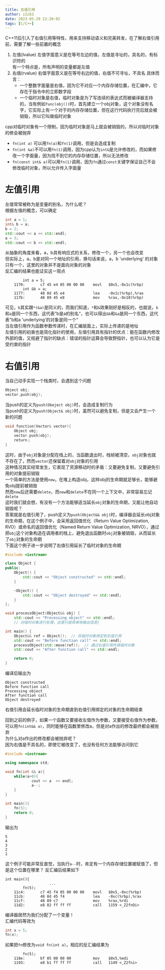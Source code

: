 ```yaml
---
title: 右值引用
author: z2z63
date: 2023-05-29 22:20:02
tags: [C/C++]
---
```

C++11后引入了右值引用等特性，用来支持移动语义和完美转发，在了解右值引用前，需要了解一些前置的概念
1. 左值(lvalue)
    左值字面意义是在等号左边的值，左值是寻址的，具名的，有标识符的  
    有一个特点是，所有声明的变量都是左值
2. 右值(rvalue)
    右值字面意义是在等号右边的值，右值不可寻址，不具名
    具体而言：
    - 一个整数字面量是右值，因为它不对应一个内存存储位置，在汇编中，它存在于指令中的立即数字段
    - 一个临时对象是右值，临时对象是为了写连续的表达式而被编译器支持的，当有例如`func(obj())`时，首先建立一个obj对象，这个对象没有名字，它实际上有一个对于的内存存储位置，但在这行代码执行完后就会被销毁，所以它叫做临时对象

cpp对临时对象有一个限制，因为临时对象是马上就会被销毁的，所以对临时对象的修会被抛弃
- `fn(int a)` 可以用`fn(a)`和`fn(1)`调用，但是会造成复制
- `fn(int &a)`不可以用`fn(1)`调用，因为cpp认为`int&`是允许修改的，而如果修改一个字面量，因为找不到它的内存存储位置，所以无法修改
- `fn(const int& a)`可以用`fn(1)`调用，因为`fn`通过`const`关键字保证自己不会修改临时对象，所以允许传入字面量

# 左值引用
左值常常被称为是变量的别名，为什么呢？  
根据左值的概念，可以确定
```cpp
int a = 1;
int& b = a;
b = 2;
std::cout << a << std::endl;
a = 3;
std::cout << b << std::endl;
```
从抽象的角度来看，a，b具有响应式的关系，修改一个，另一个也会改变  
但实际上，a，b是对同一个地址的引用，换句话来说，a，b 'underlying' 的对象只有一个，这里的对象并不是面向对象的对象  
反汇编的结果也能证实这一观点
```text
        int a = 5;
    1170:       c7 45 e4 05 00 00 00    movl   $0x5,-0x1c(%rbp)
        int &b = a;
    1177:       48 8d 45 e4             lea    -0x1c(%rbp),%rax
    117b:       48 89 45 e8             mov    %rax,-0x18(%rbp)
```
可见，`b`其实跟`*(&a)`是同义的，而我们知道，`*`和`&`效果刚好是相反的，也就说，`b`和`a`是同一个东西，这代表”b是a的别名“，也可以得出`&b`和`&a`是同一个东西，这代表”b和a 'underlying'的对象是同一个“  
当左值引用作为函数参数传递时，在汇编层面上，实际上传递的是地址  
左值引用的初衷也是简化指针的使用，左值引用具有指针的优点：能在函数内修改外部的值，又规避了指针的缺点：错误的指针运算会导致野指针，也可以认为它是受约束的指针

# 右值引用
当自己动手实现一个栈类时，会遇到这个问题
```cpp
Object obj;
vector.push(obj);
```
当push的定义为`push(Obeject obj)`时，会造成复制行为  
当push的定义为`push(Object& obj)`时，虽然可以避免复制，但是又会产生一个新的问题
```cpp
void function(Vector& vector){
    Object obj;
    vector.push(obj);
    return；
}
```
这时，由于`obj`对象是分配在栈上的，当函数退出时，栈帧被清空，`obj`对象也就不存在了，然而`vector`还保留着对`obj`对象的引用  
这种情况其实经常发生，它表现了资源移动时的矛盾：又要避免复制，又要避免引用的对象提前销毁  
一个简单的方法是使用`new`，在堆上构造obj，这样obj的生命期就足够长，能够避免obj提前被销毁  
然而`new`后还需要`delete`，而`new`和`delete`不在同一个上下文中，非常容易忘记`delete`  
这时我们就会想，有没有一个方法能够适当延长`obj`对象的生命期，又能让他自动销毁呢？  
答案就是右值引用了，push定义为`push(Object&& obj)`时，编译器会延长obj对象的生命期，在这个例子中，会采用返回值优化（Return Value Optimization, RVO）或命名的返回值优化（Named Return Value Optimization, NRVO），通过把`obj`这个对象构造在调用者的栈上，避免退出函数时`obj`对象被销毁，从而延长了`obj`对象的生命期  
下面这个例子进一步说明了右值引用延长了临时对象的生命期
```cpp
#include <iostream>

class Object {
public:
    Object() {
        std::cout << "Object constructed" << std::endl;
    }

    ~Object() {
        std::cout << "Object destroyed" << std::endl;
    }
};

void processObject(Object&& obj) {
    std::cout << "Processing object" << std::endl;
    // 对临时对象进行处理，这里只是简单地输出信息}

int main() {
    Object&& ref = Object();  // 将临时对象绑定到右值引用    
    std::cout << "Before function call" << std::endl;
    processObject(std::move(ref));  // 通过右值引用传递临时对象    
    std::cout << "After function call" << std::endl;

    return 0;
}
```
编译后输出为
```text
Object constructed
Before function call
Processing object
After function call
Object destroyed
```
右值引用会延长临时对象的生命期直到右值引用绑定的对象的生命期结束  

回到之前的例子，如果一个函数又要接收左值作为参数，又要接受右值作为参数，可以用`fn(int&& a)`，同时能够在函数里修改a，但是对a作出的修改最终都会被抛弃  
为什么对a作出的修改都会被抛弃呢？  
因为右值是不具名的，即使它被改变了，也没有任何方法能够访问到它
```cpp
#include <iostream>

using namespace std;

void fn(int && a){
    while(a>0){
            cout << a  << endl;
            a--;
    }
}

int main(){
    fn(5);
    return 0;
}
```
输出为
```text
5
4
3
2
1
```
这个例子可能非常反直觉，当执行`a--`时，肯定有一个内存存储位置被赋值了，但是这个位置在哪里？
反汇编后结果如下
```text
int main(){
                    ...
        fn(5);
    11c4:       c7 45 f4 05 00 00 00    movl   $0x5,-0xc(%rbp)
    11cb:       48 8d 45 f4             lea    -0xc(%rbp),%rax
    11cf:       48 89 c7                mov    %rax,%rdi
    11d2:       e8 82 ff ff ff          call   1159 <_Z2fnOi>
```
编译器居然为我们分配了一个变量！  
汇编代码等效为
```cpp
int x = 5;
fn(x);
```

如果把`fn`修改为`void fn(int a)`，相应的反汇编结果为
```text
        fn(5);
    118e:       bf 05 00 00 00          mov    $0x5,%edi
    1193:       e8 b1 ff ff ff          call   1149 <_Z2fni>
```
